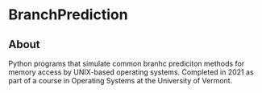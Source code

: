 # BranchPrediction

## About

Python programs that simulate common branhc prediciton methods for memory access by UNIX-based operating systems. Completed in 2021 as part of a course in Operating Systems at the University of Vermont.

